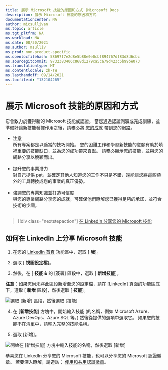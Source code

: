 ```yaml
---
title: 展示 Microsoft 技能的原因和方式 |Microsoft Docs
description: 展示 Microsoft 技能的原因和方式
documentationcenter: NA
author: micsullivan
ms.topic: article
ms.tgt_pltfrm: NA
ms.workload: NA
ms.date: 08/20/2021
ms.author: msulliv
ms.prod: non-product-specific
ms.openlocfilehash: 58697f7e2d8e5b88e0e0cbf894767df83d8d6cbc
ms.sourcegitcommit: 9732383406c868d1279ca5ca79d423c5b99be073
ms.translationtype: HT
ms.contentlocale: zh-TW
ms.lasthandoff: 09/14/2021
ms.locfileid: "132104265"
---
```

# <a name="why-and-how-to-showcase-your-microsoft-skills"></a>展示 Microsoft 技能的原因和方式

它會致力於獲得新的 Microsoft 技能或認證。 當您通過認證測驗或完成訓練，並準備好讓新技能發揮作用之後，請務必將 [您的成就](https://techcommunity.microsoft.com/t5/microsoft-learn-blog/why-you-should-celebrate-your-microsoft-skills-and/ba-p/1469349) 帶到您的網路。

- 注意<br/>所有專案都是以適當的技巧開始。 您的困難工作和學習新技能的意願有助於填補重要的技能缺口，並為您的成功帶來貢獻。 請務必顯示您的技能，並與您的網路分享以脫穎而出。<br/><br/>
- 提升您的事業潛力<br/>對自己提供 pat，並確定其他人知道您的工作不只是不錯，還能讓您將這些額外的工具轉換成您的事業的真正優勢。<br/><br/>
- 強調您的專業知識並打造可信度<br/>與您的專業網路分享您的成就，可確保他們瞭解您已獲得足夠的承諾，並符合技術的步調。<br/><br/>

> [!div class="nextstepaction"]
> [在 LinkedIn 分享您的 Microsoft 技能](https://www.linkedin.com/in/me/)

## <a name="how-to-share-microsoft-skills-on-linkedin"></a>如何在 LinkedIn 上分享 Microsoft 技能

1. 在您的 [LinkedIn 首頁](https://www.linkedin.com/in/me/) 功能區中，選取 [ **我**]。

2. 選取 [ **視圖設定檔**]。

3. 然後，在 [ **技能 &** 的 [簽署] 區段中，選取 [ **新增技能**]。

**注意**：如果您尚未將此區段新增至您的設定檔，請在 [LinkedIn] 頁面的功能區底下，選取 [ **新增** 區段]，然後選取 [ **技能**]。

![選取 [新增] 區段，然後選取 [技能]](images/how-to-share-microsoft-skills-on-linkedin-step3.png)

4. 在 [**新增技能**] 方塊中，開始輸入技能 (的名稱，例如 Microsoft Azure、Azure DevOps、Azure SQL 等，) 然後從提供的選項中選取它。 如果您的技能不在清單中，請輸入完整的技能名稱。

5. 選取 [新增]。

![開始在 [新增技能] 方塊中輸入技能的名稱，然後選取 [新增]](images/how-to-share-microsoft-skills-on-linkedin-step5.png)

恭喜您在 LinkedIn 分享您的 Microsoft 技能，也可以分享您的 Microsoft 認證徽章。 若要深入瞭解，請造訪： [使用和共用認證徽章](/learn/certifications/badges)。
